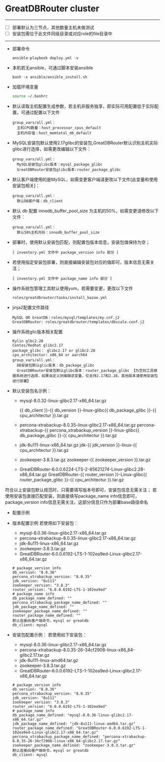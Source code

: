# GreatDBRouter cluster

------

- [ ] 部署默认为三节点，其他数量主机未做测试
- [ ] 安装包需位于此文件同级目录或对应role的file目录中

------

- 部署命令

  ```
  ansible-playbook deploy.yml -v
  ```

- 本机若无ansible，可通过脚本安装ansible

  ```
  bash -x ansible/ansible_install.sh
  ```

- 加载环境变量

  ```bash
  source ~/.bashrc
  ```

- 默认读取主机配置生成参数，若主机非服务独享，即实际可用配置低于实际配置，可通过配置以下文件

  ```
  group_vars/all.yml：
    主机CPU数量：host_processor_cpus_default
    主机内存值：host_memtotal_mb_default
  ```

- MySQL安装包默认使用2.17glibc的安装包,GreatDBRouter默认识别主机实际glibc进行选择，如需更改编辑以下文件：

  ```
  group_vars/all.yml：
    MySQL安装包glibc版本：mysql_package_glibc
    GreatDBRouter安装包glibc版本:router_package_glibc
  ```

- 默认客户端使用的是MySQL，如需变更客户端请更改以下文件[此变量和使用安装包相关]：

  ```
  group_vars/all.yml：
    默认DB客户端：db_client
  ```

- 默认 db 配置 innodb_buffer_pool_size 为主机的50%，如需变更请修改以下文件：

  ```
  group_vars/all.yml：
    默认50%主机内存：innodb_buffer_pool_size
  ```

- 部署时，使用默认安装包匹配，则配置包版本信息，安装包值保持为空；

  ```
  [ inventory.yml 文件中 package_version info 部分 ]
  ```

- 若使用指定安装包部署，则直接编辑安装包对应的值即可，版本信息无需关注；

  ```
  [ inventory.yml 文件中 package_name info 部分 ] 
  ```

- 操作系统包管理工具默认使用yum，若需要变更，更改以下文件

  ```
  roles/greatdbrouter/tasks/install_kazoo.yml
  ```



- jinja2配置文件路径

  ```
  MySQL OR GreatDB：roles/mysql/templates/my.cnf.j2
  GreatDBRouter: roles/greatdbrouter/templates/dbscale.conf.j2
  ```

- 操作系统glic版本相关配置

  ```
  Kylin glbc2.28
  Centos/Redhat glibc2.17
  package_glibc： glibc2.17 or glibc2.28
  cpu_architectur: x86_64 or aarch64
  group_vars/all.yml：
    DB安装包默认glic版本：db_package_glibc
    GreatDBRouter安装包默认glibc版本：router_package_glibc 【为空则工具根据系统进行选择，如果自定义则编辑该变量，仅支持2.17和2.28，其他版本请使用安装包进行部署】
  ```

- 默认安装包名示例：

  - mysql-8.0.32-linux-glibc2.17-x86_64.tar.gz
  
    {{ db_client }}-{{ db_version }}-linux-glibc{{ db_package_glibc }}-{{ cpu_architectur }}.tar.gz
  
  - percona-xtrabackup-8.0.35-linux-glibc2.17-x86_64.tar.gz
    percona-xtrabackup-{{ percona_xtrabackup_version }}-linux-glibc{{ db_package_glibc }}-{{ cpu_architectur }}.tar.gz
  - jdk-8u111-linux-x86_64.tar.gz
    jdk-{{ jdk_version }}-linux-{{ cpu_architectur }}.tar.gz
  - zookeeper-3.8.3.tar.gz
    zookeeper-{{ zookeeper_version }}.tar.gz
  - GreatDBRouter-6.0.0.6224-LTS-2-85621274-Linux-glibc2.28-x86_64.tar.gz
    GreatDBRouter-{{ router_version }}-Linux-glibc{{ router_package_glibc  }}-{{ cpu_architectur }}.tar.gz

符合以上安装包默认规范时，只需要填写版本号即可，安装包信息无需关注；
若使用安装包直接匹配安装，则直接填写package_name info信息即可，package_version info信息无需关注，这部分信息只作为部署base路径命名 

- 配置示例

- 版本配置示例
   若使用如下安装包：
   - mysql-8.0.36-linux-glibc2.17-x86_64.tar.gz
   - percona-xtrabackup-8.0.35-linux-glibc2.17-x86_64.tar.gz
   - jdk-8u111-linux-x86_64.tar.gz
   - zookeeper-3.8.3.tar.gz
   - GreatDBRouter-6.0.0.6192-LTS-1-102ea9ed-Linux-glibc2.17-x86_64.tar.gz
  ```
  # package_version info
  db_version: "8.0.36"
  percona_xtrabackup_version: "8.0.35"
  jdk_version: "8u111"
  zookeeper_version: "3.8.3"
  router_version: "6.0.0.6192-LTS-1-102ea9ed"
  # package_name info
  db_package_name_defined: ""
  percona_xtrabackup_package_name_defined: ""
  jdk_package_name_defined: ""
  zookeeper_package_name_defined: ""
  router_package_name_defined: ""
  默认连接db客户端命令，mysql or greatdb
  db_client: mysql
  ```
  


- 安装包配置示例：
  	若使用如下安装包：
   
   
   - mysql-8.0.36-linux-glibc2.17-x86_64.tar.gz
   - percona-xtrabackup-8.0.35-26-34cf2908-linux-x86_64-glibc2.17.tar.gz
   - jdk-8u111-linux-amd64.tar.gz
   - zookeeper-3.8.3.tar.gz
   - GreatDBRouter-6.0.0.6192-LTS-1-102ea9ed-Linux-glibc2.17-x86_64.tar.gz
   
  ```
  # package_version info
  db_version: "8.0.36"
  percona_xtrabackup_version: "8.0.35"
  jdk_version: "8u111"
  zookeeper_version: "3.8.3"
  router_version: "6.0.0.6192-LTS-1-102ea9ed"
  # package_name info
  db_package_name_defined: "mysql-8.0.36-linux-glibc2.17-x86_64.tar.gz"
  jdk_package_name_defined: "jdk-8u111-linux-amd64.tar.gz"
  router_package_name_defined: "GreatDBRouter-6.0.0.6192-LTS-1-102ea9ed-Linux-glibc2.17-x86_64.tar.gz"
  percona_xtrabackup_package_name_defined: "percona-xtrabackup-8.0.35-26-34cf2908-linux-x86_64-glibc2.17.tar.gz"
  zookeeper_package_name_defined: "zookeeper-3.8.3.tar.gz"
  默认连接db客户端命令，mysql or greatdb
  db_client: mysql
  ```
  
  
